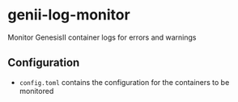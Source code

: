 # genii-log-monitor
Monitor GenesisII container logs for errors and warnings

## Configuration
* `config.toml` contains the configuration for the containers to be monitored
